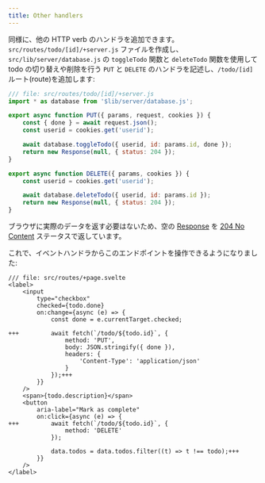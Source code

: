 ```yaml
---
title: Other handlers
---
```


同様に、他の HTTP verb のハンドラを追加できます。`src/routes/todo/[id]/+server.js` ファイルを作成し、`src/lib/server/database.js` の `toggleTodo` 関数と `deleteTodo` 関数を使用して todo の切り替えや削除を行う `PUT` と `DELETE` のハンドラを記述し、`/todo/[id]` ルート(route)を追加します:

```js
/// file: src/routes/todo/[id]/+server.js
import * as database from '$lib/server/database.js';

export async function PUT({ params, request, cookies }) {
	const { done } = await request.json();
	const userid = cookies.get('userid');

	await database.toggleTodo({ userid, id: params.id, done });
	return new Response(null, { status: 204 });
}

export async function DELETE({ params, cookies }) {
	const userid = cookies.get('userid');

	await database.deleteTodo({ userid, id: params.id });
	return new Response(null, { status: 204 });
}
```

ブラウザに実際のデータを返す必要はないため、空の [Response](https://developer.mozilla.org/ja/docs/Web/API/Response) を [204 No Content](https://http.dog/204) ステータスで返しています。

これで、イベントハンドラからこのエンドポイントを操作できるようになりました:

```svelte
/// file: src/routes/+page.svelte
<label>
	<input
		type="checkbox"
		checked={todo.done}
		on:change={async (e) => {
			const done = e.currentTarget.checked;

+++			await fetch(`/todo/${todo.id}`, {
				method: 'PUT',
				body: JSON.stringify({ done }),
				headers: {
					'Content-Type': 'application/json'
				}
			});+++
		}}
	/>
	<span>{todo.description}</span>
	<button
		aria-label="Mark as complete"
		on:click={async (e) => {
+++			await fetch(`/todo/${todo.id}`, {
				method: 'DELETE'
			});

			data.todos = data.todos.filter((t) => t !== todo);+++
		}}
	/>
</label>
```
